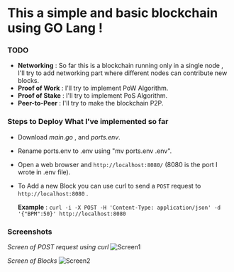 # This a simple and basic blockchain using GO Lang !

### TODO
- **Networking** : So far this is a blockchain running only in a single node , I'll try to add networking part where different nodes can contribute new blocks.
- **Proof of Work** : I'll try to implement PoW Algorithm.
- **Proof of Stake** : I'll try to implement PoS Algorithm.
- **Peer-to-Peer** : I'll try to make the blockchain P2P.

### Steps to Deploy What I've implemented so far
- Download *main.go* , and *ports.env*.
- Rename ports.env to .env using "mv ports.env .env".
- Open a web browser and `http://localhost:8080/` (8080 is the port I wrote in .env file).
- To Add a new Block you can use curl to send a `POST` request to `http://localhost:8080` .

  **Example** : `curl -i -X POST -H 'Content-Type: application/json' -d '{"BPM":50}' http://localhost:8080`

### Screenshots

*Screen of POST request using curl*
![Screen1](https://user-images.githubusercontent.com/60072763/163896882-2ff5bb40-bbce-4763-a02d-c9bd5f7b9c1a.PNG)

*Screen of Blocks*
![Screen2](https://user-images.githubusercontent.com/60072763/163896916-c2483bc3-5cfc-4fc1-bfaf-faf8bc34a4e8.PNG)
